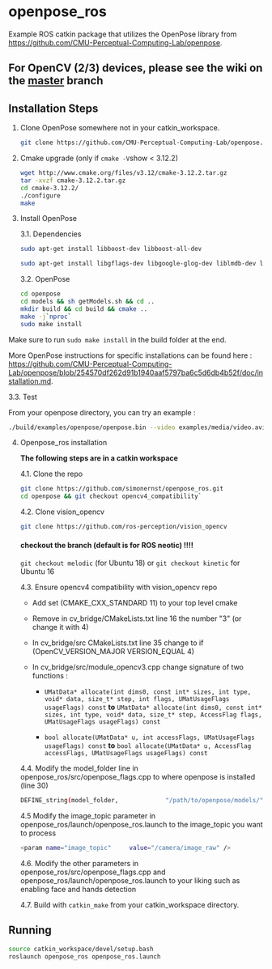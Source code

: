 # openpose_ros

Example ROS catkin package that utilizes the OpenPose library from https://github.com/CMU-Perceptual-Computing-Lab/openpose.

## For OpenCV (2/3) devices, please see the wiki on the [master](https://github.com/simonernst/openpose_ros/tree/master) branch


## Installation Steps

1. Clone OpenPose somewhere not in your catkin_workspace.
   ```bash
   git clone https://github.com/CMU-Perceptual-Computing-Lab/openpose.git
   ```
   
2. Cmake upgrade (only if `cmake -V`show < 3.12.2)
   ```bash
   wget http://www.cmake.org/files/v3.12/cmake-3.12.2.tar.gz
   tar -xvzf cmake-3.12.2.tar.gz 
   cd cmake-3.12.2/
   ./configure 
   make
   ```  
   
3. Install OpenPose

   3.1. Dependencies
   
   ```bash
   sudo apt-get install libboost-dev libboost-all-dev

   sudo apt-get install libgflags-dev libgoogle-glog-dev liblmdb-dev libatlas-base-dev liblmdb-dev libblas-dev libatlas-base-dev libprotobuf-dev libleveldb-dev libsnappy-dev libhdf5-serial-dev protobuf-compiler
   ```
   
   3.2. OpenPose
   
   ```bash
   cd openpose
   cd models && sh getModels.sh && cd ..
   mkdir build && cd build && cmake ..
   make -j`nproc`
   sudo make install
    ```
Make sure to run `sudo make install` in the build folder at the end.    
    
More OpenPose instructions for specific installations can be found here :
https://github.com/CMU-Perceptual-Computing-Lab/openpose/blob/254570df262d91b1940aaf5797ba6c5d6db4b52f/doc/installation.md. 

   3.3. Test
   
   From your openpose directory, you can try an example :
   ```bash
   ./build/examples/openpose/openpose.bin --video examples/media/video.avi
   ```

4. Openpose_ros installation

   **The following steps are in a catkin workspace**
   
   4.1. Clone the repo
   
   ```bash
   git clone https://github.com/simonernst/openpose_ros.git
   cd openpose && git checkout opencv4_compatibility`
   ```
   4.2. Clone vision_opencv
   
   ```bash
   git clone https://github.com/ros-perception/vision_opencv
   ```
      #### checkout the branch (default is for ROS neotic) !!!! 
      `git checkout melodic` (for Ubuntu 18) or `git checkout kinetic` for Ubuntu 16
   
   4.3. Ensure opencv4 compatibility with vision_opencv repo
   
   * Add set (CMAKE_CXX_STANDARD 11) to your top level cmake
   * Remove in cv_bridge/CMakeLists.txt line 16 the number "3" (or change it with 4)
   * In cv_bridge/src CMakeLists.txt line 35 change to if (OpenCV_VERSION_MAJOR VERSION_EQUAL 4)
   * In cv_bridge/src/module_opencv3.cpp change signature of two functions :
   
      * `UMatData* allocate(int dims0, const int* sizes, int type, void* data, size_t* step, int flags, UMatUsageFlags usageFlags) const`    **to**    `UMatData* allocate(int dims0, const int* sizes, int type, void* data, size_t* step, AccessFlag flags, UMatUsageFlags usageFlags) const`
      
      * `bool allocate(UMatData* u, int accessFlags, UMatUsageFlags usageFlags) const`    **to**   `bool allocate(UMatData* u, AccessFlag accessFlags, UMatUsageFlags usageFlags) const`
   
   4.4. Modify the model_folder line in openpose_ros/src/openpose_flags.cpp to where openpose is installed (line 30)
   
   ```bash
   DEFINE_string(model_folder,             "/path/to/openpose/models/",      "Folder path (absolute or relative) where the models (pose, face, ...) are located.");
   ```
   4.5 Modify the image_topic parameter in openpose_ros/launch/openpose_ros.launch to the image_topic you want to process
   
   ```bash
   <param name="image_topic"     value="/camera/image_raw" />
   ```
   4.6. Modify the other parameters in openpose_ros/src/openpose_flags.cpp and openpose_ros/launch/openpose_ros.launch to your liking such as enabling face and hands detection

   4.7. Build with `catkin_make` from your catkin_workspace directory.


## Running
```bash
source catkin_workspace/devel/setup.bash
roslaunch openpose_ros openpose_ros.launch
```
